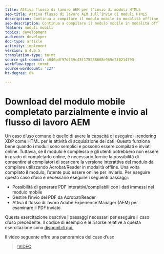 ```yaml
---
title: Attiva flusso di lavoro AEM per l’invio di moduli HTML5
seo-title: Attiva flusso di lavoro AEM sull’invio di moduli HTML5
description: Continua a compilare il modulo mobile in modalità offline e invia il modulo mobile per attivare il flusso di lavoro AEM
seo-description: Continua a compilare il modulo mobile in modalità offline e invia il modulo mobile per attivare il flusso di lavoro AEM
feature: moduli mobili
topics: development
audience: developer
doc-type: article
activity: implement
version: 6.4,6.5
translation-type: tm+mt
source-git-commit: b040bdf97df39c45f175288608e965e5f0214703
workflow-type: tm+mt
source-wordcount: '227'
ht-degree: 0%

---
```



# Download del modulo mobile completato parzialmente e invio al flusso di lavoro AEM

Un caso d’uso comune è quello di avere la capacità di eseguire il rendering XDP come HTML per le attività di acquisizione dei dati. Questo funziona bene quando i moduli sono semplici e possono essere compilati e inviati online. Tuttavia, se il modulo è complesso e gli utenti potrebbero non essere in grado di completarlo online, è necessario fornire la possibilità di consentire ai compilatori di scaricare la versione interattiva del modulo da compilare utilizzando Acrobat/Reader in modalità offline. Una volta compilato il modulo, l’utente può essere online per inviarlo.
Per eseguire questo caso d’uso è necessario eseguire i seguenti passaggi:

* Possibilità di generare PDF interattivi/compilabili con i dati immessi nel modulo mobile
* Gestire l’invio dei PDF da Acrobat/Reader
* Attiva il flusso di lavoro Adobe Experience Manager (AEM) per esaminare il PDF inviato

Questa esercitazione descrive i passaggi necessari per eseguire il caso d’uso precedente. Il codice di esempio e le risorse relative a questa esercitazione sono [disponibili qui.](part-four.md)

Il video seguente offre una panoramica del caso d’uso

>[!VIDEO](https://video.tv.adobe.com/v/29677?quality=9&learn=on)

